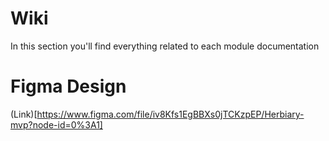 # Wiki

In this section you'll find everything related to each module documentation

# Figma Design
(Link)[https://www.figma.com/file/iv8Kfs1EgBBXs0jTCKzpEP/Herbiary-mvp?node-id=0%3A1]
